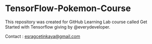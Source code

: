 # TensorFlow-Pokemon-Course

This repository was created for GitHub Learning Lab course called 
Get Started with Tensorflow giving by @everydeveloper.

Contact : esragcetinkaya@gmail.com
